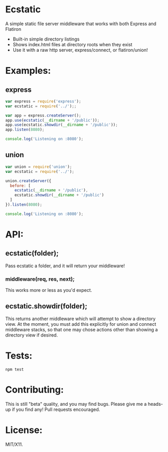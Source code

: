 # Ecstatic

A simple static file server middleware that works with both Express and Flatiron

* Built-in simple directory listings
* Shows index.html files at directory roots when they exist
* Use it with a raw http server, express/connect, or flatiron/union!

# Examples:

## express

``` js
var express = require('express');
var ecstatic = require('../');;

var app = express.createServer();
app.use(ecstatic(__dirname + '/public'));
app.use(ecstatic.showdir(__dirname + '/public'));
app.listen(8080);

console.log('Listening on :8080');
```

## union

``` js
var union = require('union');
var ecstatic = require('../');

union.createServer({
  before: [
    ecstatic(__dirname + '/public'),
    ecstatic.showdir(__dirname + '/public')
  ]
}).listen(8080);

console.log('Listening on :8080');
```

# API:

## ecstatic(folder);

Pass ecstatic a folder, and it will return your middleware!

### middleware(req, res, next);

This works more or less as you'd expect.

## ecstatic.showdir(folder);

This returns another middleware which will attempt to show a directory view. At the moment, you must add this explicitly for union and connect middleware stacks, so that one may chose actions other than showing a directory view if desired.

# Tests:

    npm test

# Contributing:

This is still "beta" quality, and you may find bugs. Please give me a heads-up if you find any! Pull requests encouraged.

# License:

MIT/X11.
